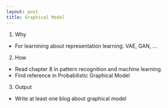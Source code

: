 ```yaml
---
layout: post
title: Graphical Model
---
```


1. Why
- For learnining about representation learning: VAE, GAN, ...
2. How
- Read chapter 8 in pattern recognition and machine learning. 
- Find reference in Probabilistic Graphical Model
3. Output
- Write at least one blog about graphical model